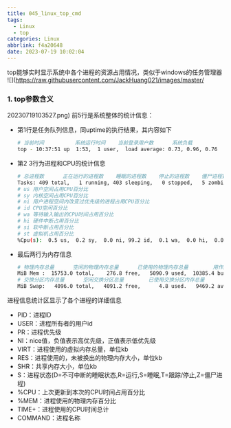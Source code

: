 ```yaml
---
title: 045_linux_top_cmd
tags:
  - Linux
  - top
categories: Linux
abbrlink: f4a20648
date: 2023-07-19 10:02:04
---
```


top能够实时显示系统中各个进程的资源占用情况，类似于windows的任务管理器
![](https://raw.githubusercontent.com/JackHuang021/images/master/
<!-- more -->

### 1. top参数含义
20230719103527.png)
前5行是系统整体的统计信息：
+ 第1行是任务队列信息，同uptime的执行结果，其内容如下
    ```bash
    # 当前时间          系统运行时间    当前登录用户数      系统负载
    top - 10:37:51 up  1:53,  1 user,  load average: 0.73, 0.96, 0.76
    ```
+ 第2 3行为进程和CPU的统计信息
    ```bash
    # 总进程数      正在运行的进程数    睡眠的进程数    停止的进程数    僵尸进程数
    Tasks: 409 total,   1 running, 403 sleeping,   0 stopped,   5 zombie
    # us 用户空间占用CPU百分比
    # sy 内核空间占用CPU百分比
    # ni 用户进程空间内改变过优先级的进程占用CPU百分比
    # id CPU空闲百分比
    # wa 等待输入输出的CPU时间占用百分比
    # hi 硬件中断占用百分比
    # si 软中断占用百分比
    # st 虚拟机占用百分比
    %Cpu(s):  0.5 us,  0.2 sy,  0.0 ni, 99.2 id,  0.1 wa,  0.0 hi,  0.0 si,  0.0 st
    ```

+ 最后两行为内存信息
    ```bash
    # 物理内存总量      空闲的物理内存总量      已使用的物理内存总量        用作内核缓存的内存量
    MiB Mem :  15753.0 total,    276.8 free,   5090.9 used,  10385.4 buff/cache
    # 交换分区内存总量      空闲交换分区总量        已使用交换分区内存总量
    MiB Swap:   4096.0 total,   4091.2 free,      4.8 used.   9469.2 avail Mem 
    ```

进程信息统计区显示了各个进程的详细信息
+ PID：进程ID
+ USER：进程所有者的用户id
+ PR：进程优先级
+ NI：nice值，负值表示高优先级，正值表示低优先级
+ VIRT：进程使用的虚拟内存总量，单位kb
+ RES：进程使用的，未被换出的物理内存大小，单位kb
+ SHR：共享内存大小，单位kb
+ S：进程状态(D=不可中断的睡眠状态,R=运行,S=睡眠,T=跟踪/停止,Z=僵尸进程)
+ %CPU：上次更新到本次的CPU时间占用百分比
+ %MEM：进程使用的物理内存百分比
+ TIME+：进程使用的CPU时间总计
+ COMMAND：进程名称




